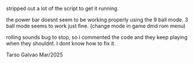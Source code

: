 stripped out a lot of the script to get it running.

the power bar doesnt seem to be working properly using the 9 ball mode.
3 ball mode seems to work just fine. (change mode in game dmd rom menu)

rolling sounds bug to stop, so i commented the code and they keep playing when they shouldnt.
I dont know how to fix it.

Tarso Galvao Mar/2025
